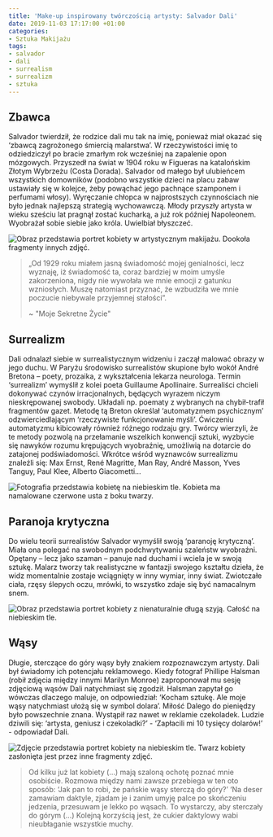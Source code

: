 ```yaml
---
title: 'Make-up inspirowany twórczością artysty: Salvador Dali'
date: 2019-11-03 17:17:00 +01:00
categories:
- Sztuka Makijażu
tags:
- salvador
- dali
- surrealism
- surrealizm
- sztuka
---
```


## Zbawca

Salvador twierdził, że rodzice dali mu tak na imię, ponieważ miał okazać się ‘zbawcą zagrożonego śmiercią malarstwa’. W rzeczywistości imię to odziedziczył po bracie zmarłym rok wcześniej na zapalenie opon mózgowych. Przyszedł na świat w 1904 roku w Figueras na katalońskim Złotym Wybrzeżu (Costa Dorada). Salvador od małego był ulubieńcem wszystkich domowników (podobno wszystkie dzieci na placu zabaw ustawiały się w kolejce, żeby powąchać jego pachnące szamponem i perfumami włosy). Wyręczanie chłopca w najprostszych czynnościach nie było jednak najlepszą strategią wychowawczą. Młody przyszły artysta w wieku sześciu lat pragnął zostać kucharką, a już rok później Napoleonem. Wyobrażał sobie siebie jako króla. Uwielbiał błyszczeć.

![Obraz przedstawia portret kobiety w artystycznym makijażu. Dookoła fragmenty innych zdjęć.](https://assets1.ello.co/uploads/asset/attachment/10455144/ello-optimized-413991c9.jpg)


> „Od 1929 roku miałem jasną świadomość mojej genialności, lecz wyznaję, iż świadomość ta, coraz bardziej w moim umyśle zakorzeniona, nigdy nie wywołała we mnie emocji z gatunku wzniosłych. Muszę natomiast przyznać, że wzbudziła we mnie poczucie niebywale przyjemnej stałości”.
>
> ~ "Moje Sekretne Życie"

## Surrealizm

Dali odnalazł siebie w surrealistycznym widzeniu i zaczął malować obrazy w jego duchu. W Paryżu środowisko surrealistów skupione było wokół André Bretona – poety, prozaika, z wykształcenia lekarza neurologa. Termin ‘surrealizm’ wymyślił z kolei poeta Guillaume Apollinaire. Surrealiści chcieli dokonywać czynów irracjonalnych, będących wyrazem niczym nieskrępowanej swobody. Układali np. poematy z wybranych na chybił-trafił fragmentów gazet. Metodę tą Breton określał ‘automatyzmem psychicznym’ odzwierciedlającym ‘rzeczywiste funkcjonowanie myśli’. Ćwiczeniu automatyzmu kibicowały również różnego rodzaju gry. Twórcy wierzyli, że te metody pozwolą na przełamanie wszelkich konwencji sztuki, wyzbycie się nawyków rozumu krępujących wyobraźnię, umożliwią na dotarcie do zatajonej podświadomości. Wkrótce wśród wyznawców surrealizmu znaleźli się: Max Ernst, René Magritte, Man Ray, André Masson, Yves Tanguy, Paul Klee, Alberto Giacometti…

![Fotografia przedstawia kobietę na niebieskim tle. Kobieta ma namalowane czerwone usta z boku twarzy.](https://assets2.ello.co/uploads/asset/attachment/10455143/ello-optimized-0586ca1b.jpg)

## Paranoja krytyczna

Do wielu teorii surrealistów Salvador wymyślił swoją ‘paranoję krytyczną’. Miała ona polegać na swobodnym podchwytywaniu szaleństw wyobraźni. Opętany – lecz jako szaman – panuje nad duchami i wciela je w swoją sztukę.
Malarz tworzy tak realistyczne w fantazji swojego kształtu dzieła, że widz momentalnie zostaje wciągnięty w inny wymiar, inny świat. Zwiotczałe ciała, rzęsy ślepych oczu, mrówki, to wszystko zdaje się być namacalnym snem.

![Obraz przedstawia portret kobiety z nienaturalnie długą szyją. Całość na niebieskim tle.](https://assets0.ello.co/uploads/asset/attachment/10455142/ello-optimized-45e05c53.jpg)

## Wąsy

Długie, sterczące do góry wąsy były znakiem rozpoznawczym artysty. Dali był świadomy ich potencjału reklamowego. Kiedy fotograf Phillipe Halsman (robił zdjęcia między innymi Marilyn Monroe) zaproponował mu sesję zdjęciową wąsów Dali natychmiast się zgodził. Halsman zapytał go wówczas dlaczego maluje, on odpowiedział: ‘Kocham sztukę. Ale moje wąsy natychmiast ułożą się w symbol dolara’. Miłość Dalego do pieniędzy było powszechnie znana. Wystąpił raz nawet w reklamie czekoladek. Ludzie dziwili się: ‘artysta, geniusz i czekoladki?’ - ‘Zapłacili mi 10 tysięcy dolarów!’ - odpowiadał Dali.

![Zdjęcie przedstawia portret kobiety na niebieskim tle. Twarz kobiety zasłonięta jest przez inne fragmenty zdjęć.](https://assets0.ello.co/uploads/asset/attachment/10455141/ello-optimized-6a3a1bcf.jpg)

> Od kilku już lat kobiety (…) mają szaloną ochotę poznać mnie osobiście. Rozmowa między nami zawsze przebiega w ten oto sposób: ‘Jak pan to robi, że pańskie wąsy sterczą do góry?’ ‘Na deser zamawiam daktyle, zjadam je i zanim umyję palce po skończeniu jedzenia, przesuwam je lekko po wąsach. To wystarczy, aby sterczały do górym (…) Kolejną korzyścią jest, że cukier daktylowy wabi nieubłaganie wszystkie muchy.
>
>